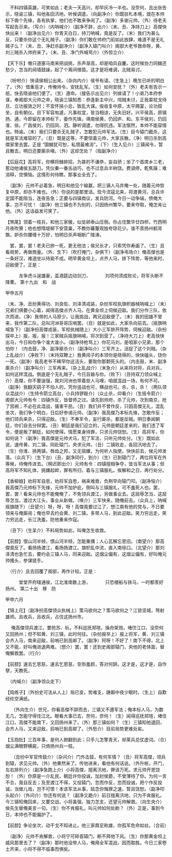 <!-- { "loadSidebar": true } -->
　不料四镇英雄，可笑如此；老夫一天高兴，却早灰冷一半也。没奈何，且出张告示，晓谕三镇，叫他各回汛地，听候调遣。（向副净介）你既驻札本境，就在本帅标下做个先锋，各有执掌，他们也不敢来争闹了。（副净）多谢元帅。（外）待老夫写起告示来。（写介）（内呐喊介）（副净不辞，出介）（末、丑、净持刀上）高傑快快出来！（副净出见介）你青天白日，持刀呐喊，竟是反了。（末）我们为甚么反，只要杀你这个无礼贼子。（副净）你们敢在帅府门前如此放肆，难道不是无礼贼子么？（末、丑、净赶杀副净介）（副净入辕门叫介）阁部大老爷救命呀，黄、刘三贼杀入帅府来了。（末、丑、净门外喊骂介）（外惊立介）

【天下乐】俺只道塞马南来把战挑，杀声渐高，却是咱兵自鏖。这时候协力同雠还愁少，怎当的阋墙鼓譟，起了个离间根苗。这才是将难调，北贼易讨。

　（吩咐介）快请侯相公出来。（杂向内介）侯爷有请。（生急上）晚生已听的明白了。（外）借重高才，传俺帅令，安抚乱军。（生）如何安抚？（外）老夫有告示一纸，快去晓谕他们便了。（生）遵命。（接告示出见介）列侯请了！小弟乃本府参谋，奉阁部大元帅之命，晓谕三镇知悉：恭逢新主中兴，闯贼未讨，正我辈枕戈待旦、立功报效之时；不宜怀挟小忿，致乱大谋。俟收复中原，太平赐宴，论功叙坐，自有朝仪。目下军容匆遽，凡事权宜，皆当相谅，无失旧好。兴平侯高，原镇扬、通，今即留在本帅标下，委作先锋。靖南侯黄，仍回庐、和。东平侯刘，仍回淮、徐。广昌侯刘，仍回凤、泗。静听调遣，勿得抗违。军法懔然，本帅不能容情也。特谕。（末）我们只要杀无礼贼子，怎敢犯元帅军法。（生）目今辕门截杀，这就是军法难容的了。（丑）既是这等，不要惊着元帅，大家且散。（净）明日杀到高傑家里去罢。正是 “国雠犹可恕，私恨最难消”。（下）（生入见介）三镇闻令，暂且散去，明日还要廝杀哩。（外）这却怎处？（指副净介）

【后庭花】高将军，你横将雠衅招，为甚的不谦恭，妄自骄；坐了个首席乡三老，惹动他诸侯五路刀。凭仪秦一番舌战巧，也不过息兵半晌饶。费调停，乾焦躁；难消释，空懊恼。这情形何待瞧，那事业全去了。

　（副净）元帅不必着急，明日和他见个输赢，把三镇人马并俺一处，随着元帅恢复中原，却亦不难也。（外）你说的是那里话。现今流寇北来，将渡黄河，总兵许定国不能阻当，连夜告急；正要与四镇商议，发兵防河。今日一动争端，偾俺大事，岂不可忧！（副净）他三镇也不为别的，只因扬州繁华，要来夺取，俺怎肯让他。（外）这话益发可笑了。

【煞尾】领着一枝兵，和他三家傲，似垒卵泰山压倒。你占住繁华廿四桥，竹西明月夜吹箫；他也想隋堤柳下安营巢，不教你蕃釐观独夸琼花少。谁不羨扬州鹤背飘，妒杀你腰缠十万好，怕明日杀声咽断广陵涛。

　罢，罢，罢！老夫已拚一死，更无他法；侯兄长才，只索凭你寿画了。（生）且看局势，再做商量。（外、生下）（吹打掩门，杂俱下）（副净弔场介）俺高傑也是一条好汉，难道坐以待毙不成。明早黄金坝上，点齐人马，排下阵势，等他来时，迎敌便了。正是：

　　　龙争虎斗逞雄豪，盃酒筵边动剑刀，
　　　刘项何须成败论，将军头断不降曹。
第十九出　和　战

甲申五月

（末、净、丑扮黄得功、刘良佐、刘泽清戎装，杂扮军校执旗帜器械呐喊上）（末）兄弟们俱要小心着，闻得高傑点齐人马，在黄金坝上伺候迎敌。我们分作三队，依次而进。（净）我带的人马原少，让我挑战，两兄迎敌便了。（末）我的田雄不曾来，我作第二队，总叫河洲哥哥压哨罢。（丑）就是如此，大家杀向前去。（摇旗呐喊急下）（副净扮高傑戎装，军校执械随上）大小三军排开阵势，伺候迎敌。（杂扮探卒上）报，报，报！三家贼兵摇旗呐喊，将次到营了。（净持大刀上）老高快快出马，今日和你争个谁大谁小。（副净持枪骂上）你花马刘，是咱家小兄弟，那个怕你！（内击鼓，净、副净廝杀介）（副净叫介）三军齐上，活捉了这个刘贼。（杂上乱战介）（净败下）（末持双鞭上）我黄闯子的本领你是晓得的，快快磕头，饶你一死。（副净）我高老爷不稀罕你这活头，要取你那颗死头的。（内击鼓，末、副净廝杀介）（副净叫介）三军再来。（杂上乱战介）（末急介）从来将对将，兵对兵，如何这样混战。倒底是个无礼贼子，今日且输与你。（败下）（丑持双刀领众喊上介）高傑，你不要逞强，我刘河洲也带着些人马哩，咱就混战一场，有何不可。（副净）我翻天鹞子不怕人的，凭你竖战也可，横战也可。杀，杀，杀！（两队领众混战介）（生持令箭立高台，小兵持锣敲介）（众止杀，仰看介）（生摇令箭介）阁部大元帅有令：四镇作反，皆督师之过。请先到帅府，杀了元帅，次到南京，抢了宫阙；不必在此混战，骚害平民。（丑）我们并不曾作反，只因高傑无礼，混乱坐次，我们争个明白，日后好参谒元帅。（副净）我高傑乃本标先锋，怎敢作反；他们领兵来杀，只得迎敌。（生）不奉军令，妄行廝杀，都是反贼。明日奏闻朝廷，你们自去分辩罢。（丑）朝廷是我们迎立的，元帅是朝廷差来的，我们违了军令，便是叛了朝廷，如何使得。情愿束身待罪，只求元帅饶恕。（生）高将军，你如何说？（副净）我高傑是元帅犬马，犯了军法，只听元帅处分。（生）既如此说，速传黄、刘二镇，同赴辕门，央求元帅。（丑）二镇败走，各回汛地去了。（生）你淮、扬两镇，唇齿之邦，又无宿嫌，为何听人指使。快快前去，候元帅发落。（众兵下）（生下台）（丑、副净同行，到介）（生）已到辕门了，两位将军在外等候，待俺传进去。（稍迟即出介）元帅有令：四镇擅相争夺，皆当军法从事；但高将军不知礼体，挑嫌起衅，罪有所归，着与三镇服礼。俟解和之日，再行处分。

【香柳娘】劝将军自思，劝将军自思，祸来难救，负荆早向辕门叩。（副净恼介）我高傑乃元帅标下先锋，元帅不加护庇，倒叫与三镇服礼，可不羞死人也。罢，罢，罢！看来元帅也不能俺俺了，不免领兵渡江，另做事业去。这屈辱怎当，这屈辱怎当，渡过大江头，事业从新做。（唤介）三军快来，随俺前去。（众兵上，呐喊摇旗随下）（丑望介）呀，呀，呀！高傑竟要过江了，想江南有他的党与，不日要领来与俺廝闹；俺也早去约会黄、刘二镇，多带人马，到此迎敌。笑力穷远走，笑力穷远走，长江洗羞，防他重来作寇。

　（丑下）（生呆介）不料局势如此，叫俺怎生收救。

【前腔】恨山河半倾，恨山河半倾，怎能重搆；人心瓦解忘恩旧。（南望介）那高傑竟反了。看扬扬渡江，看扬扬渡江，旗帜乱中流，直入南徐口。（北望介）那刘泽清也急忙去，要约会三镇人马，同来迎敌。这烟尘偏有，这烟尘偏有，好叫俺元帅搔头，参谋搓手。

　（行介）且去回覆了阁部，再作计较。正是：

　　　堂堂开府辖通侯，江北淮南数上游，
　　　只恐楼船与铁马，一时都羨好扬州。
第二十出　移　防

甲申六月

【锦上花】（副净扮高傑领众执械上）策马欲何之？策马欲何之？江锁坚城，弩射雄师。且收兵，且收兵，占住这扬州市。

　  俺高傑领兵渡江，要抢苏、杭，不料巡抚郑瑄，操舟架炮，堵住江口，没奈何又回扬州；但不知黄、刘三镇，此时何往。（杂扮报卒上）报上将军，黄、刘三镇会齐人马，南来迎敌，前哨已到高邮了。（副净）阿呀！不好了！南下不得，北上又不能，好叫俺进退两难。（想介）罢，罢！还到史阁部辕门，央他的老体面，替俺解救罢。（行介）

【前腔】速去乞恩慈，速去乞恩慈，空忝羞颜，答对何辞。这才是，这才是，自作孽，天教死。

　（内喊介）（副净领众走下）

【捣练子】（外扮史可法从人上）局已变，势难支，踌蹰中夜少眠时。（生上）自歎经纶空满纸。

　  （外向生介）世兄，你看高傑不辞而去，三镇又不遵军法；俺本标人马，为数无几，怎能守得住江北。眼看大事已去，奈何，奈何！（生）闻得巡抚郑瑄，堵住江口，高傑不能南下，又回扬州来了。（外）那三镇如何？（生）三镇知他退回，会齐人马，又来迎敌，前哨已到高邮了。（外愁介）目前局势更难处矣。

【玉抱肚】三百年事，是何人掀翻到此；只手儿怎擎青天，却莱兵总仗虚词。（合）烟尘满眼野横屍，只倚扬州兵一枝。

　  （丑扮中军官传鼓介）（杂问介）门外击鼓，有何军情？（丑）将军高傑，领兵到辕，求见元帅。（外）他果然来了。传他进来，看他有何话说。（外升帐，开门，左右排列介）（副净急跑上介）小将高傑，擅离汛地，罪该万死。求元帅开恩饶恕！（外）你原是一介乱民，朝廷许你投诚，加封侯爵，不曾薄待了你。为何一言不合，竟自反去；及至渡江不得，又投辕门。忽而作反，忽而投诚，把个作反投诚，当做儿戏，岂不可恨！本该军法从事，姑念你悔罪之速，暂且饶恕。（副净叩头起介）（外问介）你还有何说？（副净又跪介）前日擅离汛地，只为不肯服礼。今三镇知俺回来，又要交战，小将虽强，独力怎支，还望元帅解救。（向生央介）侯先生替俺美言一句。（生）你不肯服礼，叫元帅如何处断？（外）正是，事到今日，本帅也不能偏护了。

【前腔】争论坐次，动干戈不知进止。他三家鼎足称雄，你孤军危命如丝。（合前）

　（副净）元帅不肯解救，小将宁可碎首辕门，断不拜他下风。（生）你那黄金坝上威风那里去了？（副净）那时他没带人马，俺用全军混战，因而取胜。今日三家卷土齐来，小将不得不临事而惧矣。

